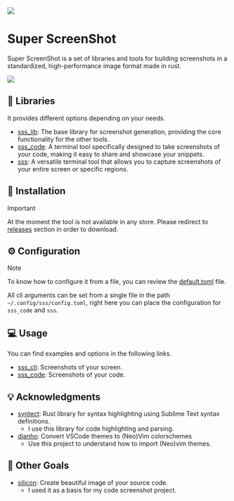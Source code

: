 <img src="https://i.ibb.co/p3ysZLp/SSS.png">

# Super ScreenShot

Super ScreenShot is a set of libraries and tools for building screenshots in a standardized, high-performance image format made in rust.

<img src="https://i.ibb.co/y8Lvcgx/Outputs.png">

## 🧩 Libraries
It provides different options depending on your needs.

- [sss_lib](./crates/sss_lib): The base library for screenshot generation, providing the core functionality for the other tools.
- [sss_code](./crates/sss_code): A terminal tool specifically designed to take screenshots of your code, making it easy to share and showcase your snippets.
- [sss](./crates/sss_cli): A versatile terminal tool that allows you to capture screenshots of your entire screen or specific regions.

## 🚀 Installation
> [!IMPORTANT]
> At the moment the tool is not available in any store. Please redirect to [releases](https://github.com/SergioRibera/sss/releases) section in order to download.

## ⚙️ Configuration
> [!NOTE]
> To know how to configure it from a file, you can review the [default.toml](./examples/default_config.toml) file.
> 
All cli arguments can be set from a single file in the path `~/.config/sss/config.toml`, right here you can place the configuration for `sss_code` and `sss`.

## 💻 Usage
You can find examples and options in the following links.
- [sss_cli](https://sergioribera.rustlang-es.org/sss/sss/): Screenshots of your screen.
- [sss_code](https://sergioribera.rustlang-es.org/sss/sss_code/): Screenshots of your code.


## 💡 Acknowledgments
- [syntect](https://github.com/trishume/syntect): Rust library for syntax highlighting using Sublime Text syntax definitions. 
  - I use this library for code highlighting and parsing.
- [djanho](https://github.com/viniciusmuller/djanho): Convert VSCode themes to (Neo)Vim colorschemes
  - Use this project to understand how to import (Neo)vim themes.

## 🏁 Other Goals
- [silicon](https://github.com/Aloxaf/silicon): Create beautiful image of your source code. 
  - I used it as a basis for my code screenshot project.
